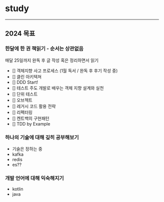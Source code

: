 # study

--- 

## 2024 목표

### 한달에 한 권 책읽기 - 순서는 상관없음

매달 25일까지 완독 후 글 작성 혹은 정리하면서 읽기

- [] 객체지향 사고 프로세스 (1월 독서 / 완독 후 후기 작성 중)
- [] 클린 아키텍쳐
- [] DDD Start!
- [] 테스트 주도 개발로 배우는 객체 지향 설계와 실천
- [] 단위 테스트
- [] 오브젝트
- [] 레거시 코드 활용 전략
- [] 리펙터링
- [] 켄트백의 구현패턴
- [] TDD by Example

### 하나의 기술에 대해 깊히 공부해보기
- 기술은 정하는 중
- kafka
- redis
- es??


### 개발 언어에 대해 익숙해지기
- kotlin
- java

